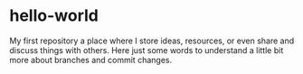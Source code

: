 # hello-world
My first repository a place where I store ideas, resources, or even share and discuss things with others.
Here just some words to understand a little bit more about branches and commit changes.
